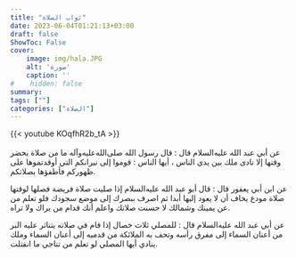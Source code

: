 ```yaml
---
title: "ثواب الصلاة"
date: 2023-06-04T01:21:13+03:00
draft: false
ShowToc: False
cover:
    image: img/hala.JPG
    alt: 'صورة'
    caption: ''
#    hidden: false
summary: 
tags: [""]
categories: ["الصلاة"]
---
```

{{< youtube KOqfhR2b_tA >}}  
 <br>
عن
أبي عبد الله عليه‌السلام قال : قال رسول الله صلى‌الله‌عليه‌وآله ما من صلاة يحضر وقتها إلا
نادى ملك بين يدي الناس ، أيها الناس : قوموا إلى نيرانكم التي أوقدتموها
على ظهوركم فأطفؤها بصلاتكم.

عن ابن أبي يعفور قال : قال
أبو عبد الله عليه‌السلام إذا صليت صلاة فريضة فصلها لوقتها صلاة مودع يخاف
أن لا يعود إليها أبدا ثم اصرف ببصرك إلى موضع سجودك فلو تعلم من
عن يمينك وشمالك لا حسنت صلاتك واعلم أنك قدام من يراك ولا تراه.

عن أبي عبد الله عليه‌السلام قال : للمصلي ثلاث خصال إذا
قام في صلاته يتناثر عليه البر من أعنان السماء إلى مفرق رأسه وتحف
به الملائكة من قدميه إلى أعنان السماء وملك ينادي أيها المصلي لو تعلم
من تناجي ما انفتلت.

